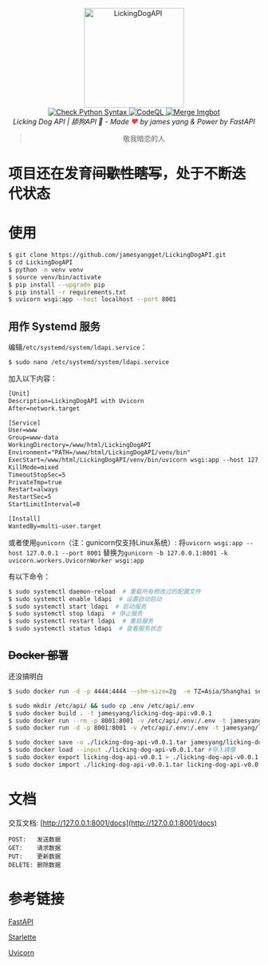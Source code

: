 <p align="center">
  <a href="https://api.white-album.top/">
    <img width="200px" src="https://cdn.jsdelivr.net/gh/jamesyangget/LickingDogAPI/static/img/mur_cat.png" alt='LickingDogAPI'>
  </a>
  <br>
  <a href="https://github.com/jamesyangget/LickingDogAPI/actions">
    <img src="https://github.com/jamesyangget/LickingDogAPI/workflows/Check%20Python%20Syntax/badge.svg" alt="Check Python Syntax">
  </a>
  <a href="https://github.com/jamesyangget/LickingDogAPI/actions">
    <img src="https://github.com/llxlr/LickingDogAPI/workflows/CodeQL/badge.svg" alt="CodeQL">
  </a>
  <a href="https://github.com/jamesyangget/LickingDogAPI/actions">
    <img src="https://github.com/jamesyangget/LickingDogAPI/workflows/Merge%20Imgbot/badge.svg" alt="Merge Imgbot">
  </a>
  <br>
  <em>Licking Dog API | 舔狗API 🍭 - Made <span style="color:#F03D41">❤</span> by james yang & Power by <a src="https://fastapi.tiangolo.com/">FastAPI</a></em>
</p>
<blockquote><p align="center">敬我暗恋的人</p></blockquote>

# 项目还在发育~~间歇性瞎写~~，处于不断迭代状态

# 使用

```bash
$ git clone https://github.com/jamesyangget/LickingDogAPI.git
$ cd LickingDogAPI
$ python -m venv venv
$ source venv/bin/activate
$ pip install --upgrade pip
$ pip install -r requirements.txt
$ uvicorn wsgi:app --host localhost --port 8001
```


## 用作 Systemd 服务

编辑`/etc/systemd/system/ldapi.service`：

```bash
$ sudo nano /etc/systemd/system/ldapi.service
```

加入以下内容：

```txt
[Unit]
Description=LickingDogAPI with Uvicorn
After=network.target

[Service]
User=www
Group=www-data
WorkingDirectory=/www/html/LickingDogAPI
Environment="PATH=/www/html/LickingDogAPI/venv/bin"
ExecStart=/www/html/LickingDogAPI/venv/bin/uvicorn wsgi:app --host 127.0.0.1 --port 8001
KillMode=mixed
TimeoutStopSec=5
PrivateTmp=true
Restart=always
RestartSec=5
StartLimitInterval=0

[Install]
WantedBy=multi-user.target
```

或者使用`gunicorn`（注：gunicorn仅支持Linux系统）:
将`uvicorn wsgi:app --host 127.0.0.1 --port 8001`
替换为`gunicorn -b 127.0.0.1:8001 -k uvicorn.workers.UvicornWorker wsgi:app`

有以下命令：

```bash
$ sudo systemctl daemon-reload  # 重载所有修改过的配置文件
$ sudo systemctl enable ldapi  # 设置自动启动
$ sudo systemctl start ldapi  # 启动服务
$ sudo systemctl stop ldapi  # 停止服务
$ sudo systemctl restart ldapi  # 重启服务
$ sudo systemctl status ldapi  # 查看服务状态
```

## ~~Docker 部署~~

还没搞明白

```bash
$ sudo docker run -d -p 4444:4444 --shm-size=2g  -e TZ=Asia/Shanghai selenium/standalone-chrome

$ sudo mkdir /etc/api/ && sudo cp .env /etc/api/.env
$ sudo docker build . -t jamesyang/licking-dog-api:v0.0.1
$ sudo docker run --rm -p 8001:8001 -v /etc/api/.env:/.env -t jamesyang/licking-dog-api:v0.0.1 #临时调试
$ sudo docker run -d -p 8001:8001 -v /etc/api/.env:/.env -t jamesyang/licking-dog-api:v0.0.1   #或直接部署

$ sudo docker save -o ./licking-dog-api-v0.0.1.tar jamesyang/licking-dog-api:v0.0.1 #导出镜像
$ sudo docker load --input ./licking-dog-api-v0.0.1.tar #导入镜像
$ sudo docker export licking-dog-api-v0.0.1 > ./licking-dog-api-v0.0.1.tar #导出容器
$ sudo docker import ./licking-dog-api-v0.0.1.tar licking-dog-api-v0.0.1 #导入容器
```

# 文档

交互文档: [http://127.0.0.1:8001/docs](http://127.0.0.1:8001/docs)

``` 
POST:   发送数据
GET:    请求数据
PUT:    更新数据
DELETE: 删除数据
```

# 参考链接

[FastAPI](https://fastapi.tiangolo.com/)

[Starlette](https://www.starlette.io/)

[Uvicorn](https://www.uvicorn.org/)

